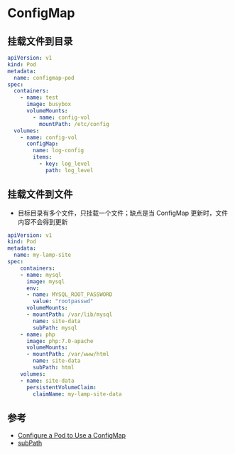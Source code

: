# ConfigMap

## 挂载文件到目录

```yaml
apiVersion: v1
kind: Pod
metadata:
  name: configmap-pod
spec:
  containers:
    - name: test
      image: busybox
      volumeMounts:
        - name: config-vol
          mountPath: /etc/config
  volumes:
    - name: config-vol
      configMap:
        name: log-config
        items:
          - key: log_level
            path: log_level
```

## 挂载文件到文件

* 目标目录有多个文件，只挂载一个文件；缺点是当 ConfigMap 更新时，文件内容不会得到更新

```yaml
apiVersion: v1
kind: Pod
metadata:
  name: my-lamp-site
spec:
    containers:
    - name: mysql
      image: mysql
      env:
      - name: MYSQL_ROOT_PASSWORD
        value: "rootpasswd"
      volumeMounts:
      - mountPath: /var/lib/mysql
        name: site-data
        subPath: mysql
    - name: php
      image: php:7.0-apache
      volumeMounts:
      - mountPath: /var/www/html
        name: site-data
        subPath: html
    volumes:
    - name: site-data
      persistentVolumeClaim:
        claimName: my-lamp-site-data
```

## 参考

* [Configure a Pod to Use a ConfigMap](https://kubernetes.io/docs/tasks/configure-pod-container/configure-pod-configmap/)
* [subPath](https://kubernetes.io/docs/concepts/storage/volumes/#using-subpath)